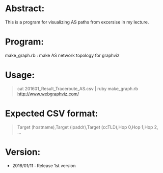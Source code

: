 # Abstract:
This is a program for visualizing AS paths from excersise in my lecture.

# Program:
make_graph.rb : make AS network topology for graphviz

# Usage:
> cat 201601_Result_Traceroute_AS.csv | ruby make_graph.rb 
> http://www.webgraphviz.com/

# Expected CSV format:
> Target (hostname),Target (ipaddr),Target (ccTLD),Hop 0,Hop 1,Hop 2, ...

# Version:
- 2016/01/11 : Release 1st version
